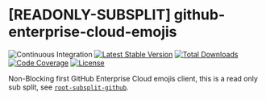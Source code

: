 # [READONLY-SUBSPLIT] github-enterprise-cloud-emojis


![Continuous Integration](https://github.com/php-api-clients/github-enterprise-cloud-emojis/workflows/Continuous%20Integration/badge.svg)
[![Latest Stable Version](https://poser.pugx.org/api-clients/github-enterprise-cloud-emojis/v/stable.png)](https://packagist.org/packages/api-clients/github-enterprise-cloud-emojis)
[![Total Downloads](https://poser.pugx.org/api-clients/github-enterprise-cloud-emojis/downloads.png)](https://packagist.org/packages/api-clients/github-enterprise-cloud-emojis)
[![Code Coverage](https://scrutinizer-ci.com/g/php-api-clients/github-enterprise-cloud-emojis/badges/coverage.png?b==)](https://scrutinizer-ci.com/g/php-api-clients/github-enterprise-cloud-emojis/?branch=)
[![License](https://poser.pugx.org/api-clients/github-enterprise-cloud-emojis/license.png)](https://packagist.org/packages/api-clients/github-enterprise-cloud-emojis)

Non-Blocking first GitHub Enterprise Cloud emojis client, this is a read only sub split, see [`root-subsplit-github`](https://github.com/php-api-clients/root-subsplit-github).
